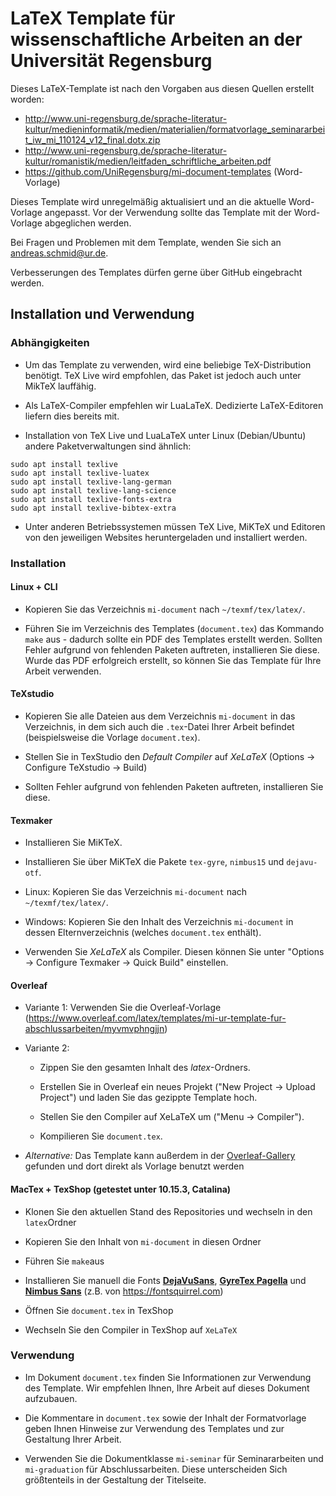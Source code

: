 # LaTeX Template für wissenschaftliche Arbeiten an der Universität Regensburg

Dieses LaTeX-Template ist nach den Vorgaben aus diesen Quellen erstellt worden:    
- http://www.uni-regensburg.de/sprache-literatur-kultur/medieninformatik/medien/materialien/formatvorlage_seminararbeit_iw_mi_110124_v12_final.dotx.zip    
- http://www.uni-regensburg.de/sprache-literatur-kultur/romanistik/medien/leitfaden_schriftliche_arbeiten.pdf
- https://github.com/UniRegensburg/mi-document-templates (Word-Vorlage)

Dieses Template wird unregelmäßig aktualisiert und an die aktuelle Word-Vorlage angepasst. Vor der Verwendung sollte das Template mit der Word-Vorlage abgeglichen werden.

Bei Fragen und Problemen mit dem Template, wenden Sie sich an andreas.schmid@ur.de.

Verbesserungen des Templates dürfen gerne über GitHub eingebracht werden.

## Installation und Verwendung

### Abhängigkeiten

- Um das Template zu verwenden, wird eine beliebige TeX-Distribution benötigt. TeX Live wird empfohlen, das Paket ist jedoch auch unter MikTeX lauffähig.

- Als LaTeX-Compiler empfehlen wir LuaLaTeX. Dedizierte LaTeX-Editoren liefern dies bereits mit.

- Installation von TeX Live und LuaLaTeX unter Linux (Debian/Ubuntu) andere Paketverwaltungen sind ähnlich:

```
sudo apt install texlive
sudo apt install texlive-luatex
sudo apt install texlive-lang-german
sudo apt install texlive-lang-science
sudo apt install texlive-fonts-extra
sudo apt install texlive-bibtex-extra
```

- Unter anderen Betriebssystemen müssen TeX Live, MiKTeX und Editoren von den jeweiligen Websites heruntergeladen und installiert werden.

### Installation

#### Linux + CLI

- Kopieren Sie das Verzeichnis ```mi-document``` nach ```~/texmf/tex/latex/```.

- Führen Sie im Verzeichnis des Templates (```document.tex```) das Kommando ```make``` aus - dadurch sollte ein PDF des Templates erstellt werden. Sollten Fehler aufgrund von fehlenden Paketen auftreten, installieren Sie diese. Wurde das PDF erfolgreich erstellt, so können Sie das Template für Ihre Arbeit verwenden.

#### TeXstudio

- Kopieren Sie alle Dateien aus dem Verzeichnis ```mi-document``` in das Verzeichnis, in dem sich auch die ```.tex```-Datei Ihrer Arbeit befindet (beispielsweise die Vorlage ```document.tex```).

- Stellen Sie in TexStudio den *Default Compiler* auf *XeLaTeX* (Options -> Configure TeXstudio -> Build)

- Sollten Fehler aufgrund von fehlenden Paketen auftreten, installieren Sie diese.

#### Texmaker

- Installieren Sie MiKTeX.

- Installieren Sie über MiKTeX die Pakete ```tex-gyre```, ```nimbus15``` und ```dejavu-otf```.

- Linux: Kopieren Sie das Verzeichnis ```mi-document``` nach ```~/texmf/tex/latex/```.

- Windows: Kopieren Sie den Inhalt des Verzeichnis ```mi-document``` in dessen Elternverzeichnis (welches ```document.tex``` enthält).

- Verwenden Sie *XeLaTeX* als Compiler. Diesen können Sie unter "Options -> Configure Texmaker -> Quick Build" einstellen.

#### Overleaf

- Variante 1: Verwenden Sie die Overleaf-Vorlage (https://www.overleaf.com/latex/templates/mi-ur-template-fur-abschlussarbeiten/myvmvphngjjn)

- Variante 2:

  - Zippen Sie den gesamten Inhalt des *latex*-Ordners.

  - Erstellen Sie in Overleaf ein neues Projekt ("New Project -> Upload Project") und laden Sie das gezippte Template hoch.

  - Stellen Sie den Compiler auf XeLaTeX um ("Menu -> Compiler").

  - Kompilieren Sie ```document.tex```.

- *Alternative:* Das Template kann außerdem in der [Overleaf-Gallery](https://www.overleaf.com/latex/templates/mi-ur-template-fur-abschlussarbeiten/myvmvphngjjn) gefunden und dort direkt als Vorlage benutzt werden


#### MacTex + TexShop (getestet unter 10.15.3, Catalina)

- Klonen Sie den aktuellen Stand des Repositories und wechseln in den ```latex```Ordner

- Kopieren Sie den Inhalt von ```mi-document``` in diesen Ordner

- Führen Sie ```make```aus

- Installieren Sie manuell die Fonts [**DejaVuSans**](https://www.fontsquirrel.com/fonts/dejavu-sans), [**GyreTex Pagella**](https://www.fontsquirrel.com/fonts/TeX-Gyre-Pagella) und [**Nimbus Sans**](https://www.fontsquirrel.com/fonts/nimbus-sans-l) (z.B. von https://fontsquirrel.com)

- Öffnen Sie ```document.tex``` in TexShop

- Wechseln Sie den Compiler in TexShop auf ```XeLaTeX```

### Verwendung

- Im Dokument ```document.tex``` finden Sie Informationen zur Verwendung des Template. Wir empfehlen Ihnen, Ihre Arbeit auf dieses Dokument aufzubauen.

- Die Kommentare in ```document.tex``` sowie der Inhalt der Formatvorlage geben Ihnen Hinweise zur Verwendung des Templates und zur Gestaltung Ihrer Arbeit.

- Verwenden Sie die Dokumentklasse ```mi-seminar``` für Seminararbeiten und ```mi-graduation``` für Abschlussarbeiten. Diese unterscheiden Sich größtenteils in der Gestaltung der Titelseite.
